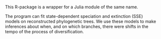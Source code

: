 
This R-package is a wrapper for a Julia module of the same name.

The program can fit state-dependent speciation and extinction (SSE) models on reconstructed phylogenetic trees. We use these models to make inferences about when, and on which branches, there were shifts in the tempo of the process of diversification. 
